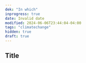 ```yaml
---
dek: "In which"
inprogress: true
date: Invalid date
modified: 2024-06-06T23:44:04-04:00
tags: "climatechange"
hidden: true
draft: true
---
```

## Title

